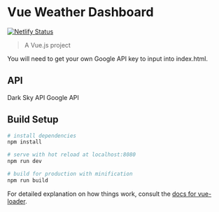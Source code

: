 # Vue Weather Dashboard
[![Netlify Status](https://api.netlify.com/api/v1/badges/f8f9daeb-91e8-4dc6-8aed-59845616fc3d/deploy-status)](https://app.netlify.com/sites/quirky-ptolemy-bd51f4/deploys)
> A Vue.js project

You will need to get your own Google API key to input into index.html.

## API
Dark Sky API
Google API

## Build Setup

``` bash
# install dependencies
npm install

# serve with hot reload at localhost:8080
npm run dev

# build for production with minification
npm run build
```

For detailed explanation on how things work, consult the [docs for vue-loader](http://vuejs.github.io/vue-loader).

